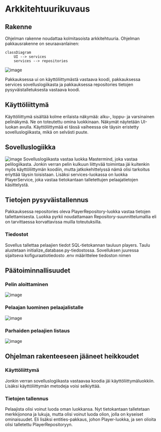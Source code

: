 # Arkkitehtuurikuvaus
## Rakenne
Ohjelman rakenne noudattaa kolmitasoista arkkitehtuuria. Ohjelman pakkausrakenne on seuraavanlainen:

```mermaid
classDiagram
    UI --> services
    services --> repositories
```
![image](/kuvat/arkkitehtuuri.png)

Pakkauksessa ui on käyttöliittymästä vastaava koodi, pakkauksessa services sovelluslogiikasta ja pakkauksessa repositories tietojen pysyväistalletuksesta vastaava koodi. 

## Käyttöliittymä
Käyttöliittymä sisältää kolme erilaista näkymää: alku-, loppu- ja varsinainen pelinäkymä. Ne on toteutettu omina luokkinaan. Näkymät näytetään UI-luokan avulla. Käyttöliittymää ei tässä vaiheessa ole täysin eristetty sovelluslogiikasta, mikä on selvästi puute. 

## Sovelluslogiikka
![image](/kuvat/arkkitehtuuri_start.png)
Sovelluslogiikasta vastaa luokka Mastermind, joka vastaa pelilogiikasta. Jonkin verran pelin kulkuun liittyvää toimintaa jäi kuitenkin myös käyttöliittymän koodiin, mutta jatkokehittelyssä nämä olisi tarkoitus eriyttää täysin toisistaan. Lisäksi services-luokassa on luokka PlayerService, joka vastaa tietokantaan talletettujen pelaajatietojen käsittelystä.

## Tietojen pysyväistallennus

Pakkauksessa repositories oleva PlayerRepository-luokka vastaa tietojen tallettamisesta. Luokka pyrkii noudattamaan Repository-suunnittelumallia eli on tarvittaessa korvattavissa muilla toteutuksilla. 

### Tiedostot
Sovellus tallettaa pelaajien tiedot SQL-tietokannan tauluun players. Taulu alustetaan initialize_database.py-tiedostossa. Sovelluksen juuressa sijaitseva kofiguraatiotiedosto .env määrittelee tiedoston nimen

## Päätoiminnallisuudet
### Pelin aloittaminen

![image](/kuvat/arkkitehtuuri_start.png)

### Pelaajan luominen pelaajalistalle
![image](/kuvat/arkkitehtuuri_create_player.png)

### Parhaiden pelaajien listaus
![image](/kuvat/arkkitehtuuri_top_players.png)

## Ohjelman rakenteeseen jääneet heikkoudet
### Käyttöliittymä
Jonkin verran sovelluslogiikasta vastaavaa koodia jäi käyttöliittymäluokkiin. Lisäksi käyttöliittymän metodeja voisi selkiyttää. 
### Tietojen tallennus
Pelaajista olisi voinut luoda oman luokkansa. Nyt tietokantaan talletetaan merkkijonona ja lukuja, mutta olisi voinut luoda olion, jolla on kyseiset ominaisuudet. Eli lisäksi entities-pakkaus, johon Player-luokka, ja sen olioita olisi talletettu PlayerRepositoryyn. 